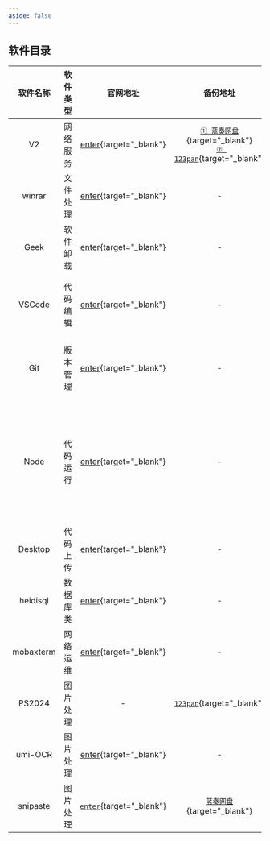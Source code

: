 ```yaml
---
aside: false
---
```


## 软件目录


|软件名称|软件类型|官网地址|备份地址|备注|
|:---:|:---:|:---:|:---:|:---:|
| V2 | 网络服务 | [enter](https://github.com/2dust/v2rayN/releases){target="_blank"} | [`① 蓝奏网盘`](https://hqz1874.lanzouo.com/iYClo32nc3la){target="_blank"} <br/> [`② 123pan`](https://www.123865.com/s/RRRYjv-iTi0A){target="_blank"} | 版本： `v2rayN-windows-64-desktop.zip`|
| winrar | 文件处理 | [enter](https://www.win-rar.com/){target="_blank"} |-|-|
| Geek | 软件卸载 | [enter](https://geekuninstaller.com/download){target="_blank"}| - | -|
| VSCode | 代码编辑 | [enter](https://code.visualstudio.com/){target="_blank"} |-| 裸连下载更快，别用加速器！ <br/> 及时同步 `Github` 账户 |
| Git | 版本管理 | [enter](https://git-scm.com/download){target="_blank"}|-| 先安装 vsc 再安装 Git <br/> Git 安装时会选择默认代码编辑器 |
| Node | 代码运行 | [enter](https://nodejs.org/en){target="_blank"} |-|安装后请注意必要的配置：<br/>  ① 脚本权限 <br/> ② 镜像源 <br/> ③ 全局包 <br/> 可以看 node 的笔记|
| Desktop | 代码上传 | [enter](https://desktop.github.com/){target="_blank"} |-|注意，它是强制安装C盘|
| heidisql | 数据库类 | [enter](https://www.heidisql.com/){target="_blank"} |-|-|
| mobaxterm | 网络运维 | [enter](https://mobaxterm.mobatek.net/){target="_blank"} |-|-|
| PS2024 | 图片处理 | - | [`123pan`](https://www.123pan.com/?homeFilePath=4418600,11874630){target="_blank"} | - | 
| umi-OCR | 图片处理 | [enter](https://github.com/hiroi-sora/Umi-OCR){target="_blank"} | - | - |
| snipaste | 图片处理 |  [`enter`](https://zh.snipaste.com/){target="_blank"} | [`蓝奏网盘`](https://hqz1874.lanzouo.com/iT73V2k0ku9c){target="_blank"}|-|

